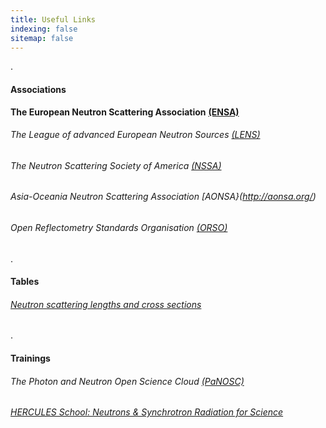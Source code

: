 ```yaml
---
title: Useful Links
indexing: false
sitemap: false
---
```




.

#### Associations
**The European Neutron Scattering Association** [**(ENSA)**](http://www.neutrons-ensa.eu/)
###### The League of advanced European Neutron Sources [(LENS)](https://www.lens-initiative.org/)




###### The Neutron Scattering Society of America [(NSSA)](https://neutronscattering.org/)

###### Asia-Oceania Neutron Scattering Association [AONSA}(http://aonsa.org/)

###### Open Reflectometry Standards Organisation [(ORSO)](https://www.reflectometry.org)

.

#### Tables
###### [Neutron scattering lengths and cross sections](https://www.ncnr.nist.gov/resources/n-lengths/)

.

#### Trainings
###### The Photon and Neutron Open Science Cloud [(PaNOSC)](https://www.panosc.eu/)

###### [HERCULES School: Neutrons & Synchrotron Radiation for Science](https://hercules-school.eu/organisation-school)





